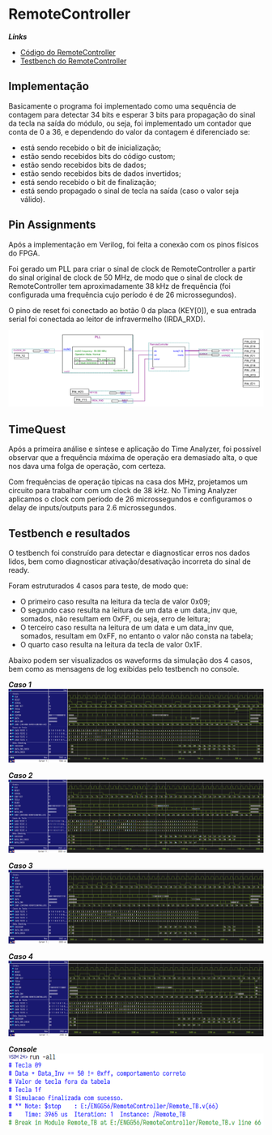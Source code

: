 # RemoteController

***Links***
* [Código do RemoteController](../RemoteController/RemoteController.v)
* [Testbench do RemoteController](../RemoteController/Remote_TB.v)

## Implementação

Basicamente o programa foi implementado como uma sequência de contagem para detectar 34 bits e esperar 3 bits para propagação do sinal da tecla na saída do módulo, ou seja, foi implementado um contador que conta de 0 a 36, e dependendo do valor da contagem é diferenciado se:
* está sendo recebido o bit de inicialização;
* estão sendo recebidos bits do código custom;
* estão sendo recebidos bits de dados;
* estão sendo recebidos bits de dados invertidos;
* está sendo recebido o bit de finalização;
* está sendo propagado o sinal de tecla na saída (caso o valor seja válido).

## Pin Assignments

Após a implementação em Verilog, foi feita a conexão com os pinos físicos do FPGA.

Foi gerado um PLL para criar o sinal de clock de RemoteController a partir do sinal original de clock de 50 MHz, de modo que o sinal de clock de RemoteController tem aproximadamente 38 kHz de frequência (foi configurada uma frequência cujo período é de 26 microssegundos).

O pino de reset foi conectado ao botão 0 da placa (KEY[0]), e sua entrada serial foi conectada ao leitor de infravermelho (IRDA_RXD).

![Diagrama de conexões do RemoteController](assets/RemoteController/fig-remote-conexoes.png)

## TimeQuest

Após a primeira análise e síntese e aplicação do Time Analyzer, foi possível observar que a frequência máxima de operação era demasiado alta, o que nos dava uma folga de operação, com certeza.

Com frequências de operação típicas na casa dos MHz, projetamos um circuito para trabalhar com um clock de 38 kHz. No Timing Analyzer aplicamos o clock com período de 26 microssegundos e configuramos o delay de inputs/outputs para 2.6 microssegundos.

## Testbench e resultados

O testbench foi construído para detectar e diagnosticar erros nos dados lidos, bem como diagnosticar ativação/desativação incorreta do sinal de ready.

Foram estruturados 4 casos para teste, de modo que:
* O primeiro caso resulta na leitura da tecla de valor 0x09;
* O segundo caso resulta na leitura de um data e um data_inv que, somados, não resultam em 0xFF, ou seja, erro de leitura;
* O terceiro caso resulta na leitura de um data e um data_inv que, somados, resultam em 0xFF, no entanto o valor não consta na tabela;
* O quarto caso resulta na leitura da tecla de valor 0x1F.

Abaixo podem ser visualizados os waveforms da simulação dos 4 casos, bem como as mensagens de log exibidas pelo testbench no console.

***Caso 1***
![Waveform da simulação do caso 1 - RemoteController](assets/RemoteController/fig-testbench-remote-caso01.png)

***Caso 2***
![Waveform da simulação do caso 2 - RemoteController](assets/RemoteController/fig-testbench-remote-caso02.png)

***Caso 3***
![Waveform da simulação do caso 3 - RemoteController](assets/RemoteController/fig-testbench-remote-caso03.png)

***Caso 4***
![Waveform da simulação do caso 4 - RemoteController](assets/RemoteController/fig-testbench-remote-caso04.png)

***Console***
![Mensagens de console resultantes da simulação - RemoteController](assets/RemoteController/fig-testbench-remote-console.png)